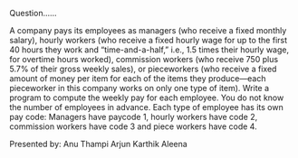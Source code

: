 Question......

A company pays its employees as managers (who receive a fixed monthly salary), hourly workers (who receive a fixed hourly wage for up to the first 40 hours they work and “time-and-a-half,” i.e., 1.5 times their hourly wage, for overtime hours worked), commission workers (who receive 750 plus 5.7% of their gross weekly sales), or pieceworkers (who receive a fixed amount of money per item for each of the items they produce—each pieceworker in this company works on only one type of item). Write a program to compute the weekly pay for each employee. You do not know the number of employees in advance. Each type of employee has its own pay code: Managers have paycode 1, hourly workers have code 2, commission workers have code 3 and piece workers have code 4.

Presented by:
   Anu Thampi
   Arjun
   Karthik
   Aleena
